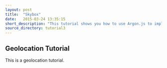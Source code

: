 ```yaml
---
layout: post
title:  "Skybox"
date:   2015-03-24 13:35:15
short_description: "This tutorial shows you how to use Argon.js to implement a skybox panorama."
source_directory: tutorial3
---
```


Geolocation Tutorial
--------------------
This is a geolocation tutorial.